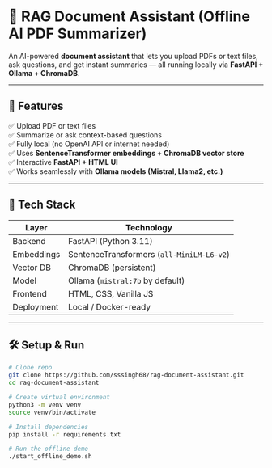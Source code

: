 # 🧠 RAG Document Assistant (Offline AI PDF Summarizer)

An AI-powered **document assistant** that lets you upload PDFs or text files, ask questions, and get instant summaries — all running locally via **FastAPI + Ollama + ChromaDB**.

---

## 🚀 Features

✅ Upload PDF or text files  
✅ Summarize or ask context-based questions  
✅ Fully local (no OpenAI API or internet needed)  
✅ Uses **SentenceTransformer embeddings + ChromaDB vector store**  
✅ Interactive **FastAPI + HTML UI**  
✅ Works seamlessly with **Ollama models (Mistral, Llama2, etc.)**

---

## 🧩 Tech Stack

| Layer | Technology |
|--------|-------------|
| Backend | FastAPI (Python 3.11) |
| Embeddings | SentenceTransformers (`all-MiniLM-L6-v2`) |
| Vector DB | ChromaDB (persistent) |
| Model | Ollama (`mistral:7b` by default) |
| Frontend | HTML, CSS, Vanilla JS |
| Deployment | Local / Docker-ready |

---

## 🛠️ Setup & Run

```bash
# Clone repo
git clone https://github.com/sssingh68/rag-document-assistant.git
cd rag-document-assistant

# Create virtual environment
python3 -m venv venv
source venv/bin/activate

# Install dependencies
pip install -r requirements.txt

# Run the offline demo
./start_offline_demo.sh
